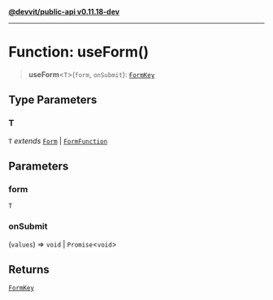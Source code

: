[**@devvit/public-api v0.11.18-dev**](../README.md)

---

# Function: useForm()

> **useForm**\<`T`\>(`form`, `onSubmit`): [`FormKey`](../type-aliases/FormKey.md)

## Type Parameters

### T

`T` _extends_ [`Form`](../type-aliases/Form.md) \| [`FormFunction`](../type-aliases/FormFunction.md)

## Parameters

### form

`T`

### onSubmit

(`values`) => `void` \| `Promise`\<`void`\>

## Returns

[`FormKey`](../type-aliases/FormKey.md)
